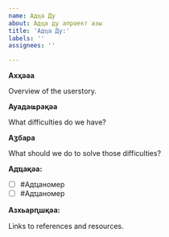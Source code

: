 ```yaml
---
name: Адҵа Ду
about: Адҵа ду апроект азы
title: 'Адҵа Ду:'
labels: ''
assignees: ''

---
```


**Ахҳәаа**

Overview of the userstory.

**Ауадаҩрақәа**

What difficulties do we have?

**Аӡбара**

What should we do to solve those difficulties?

**Адҵақәа:**
- [ ] #Адҵаномер
- [ ] #Адҵаномер

**Азхьарԥшқәа:**

Links to references and resources.
